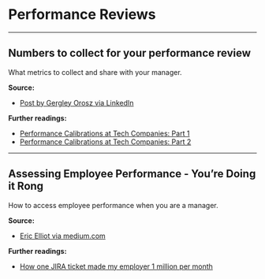 # Performance Reviews

---

## Numbers to collect for your performance review

What metrics to collect and share with your manager.

**Source:**

-   [Post by Gergley Orosz via LinkedIn](https://www.linkedin.com/posts/gergelyorosz_performancereviews-softwarengineering-career-activity-7008079544171528192-D2fF/?utm_source=share&utm_medium=member_desktop)

**Further readings:**

-   [Performance Calibrations at Tech Companies: Part 1](https://newsletter.pragmaticengineer.com/p/performance-calibrations)
-   [Performance Calibrations at Tech Companies: Part 2](https://newsletter.pragmaticengineer.com/p/performance-calibrations-part-2)

---

## Assessing Employee Performance - You’re Doing it Rong

How to access employee performance when you are a manager.

**Source:**

-   [Eric Elliot via medium.com](https://medium.com/javascript-scene/assessing-employee-performance-1a8bdee45c1a)

**Further readings:**

-   [How one JIRA ticket made my employer 1 million per month](https://medium.com/javascript-scene/how-one-jira-ticket-made-my-employer-1mm-month-7-metrics-that-actually-matter-ffb5b2376a6b)
